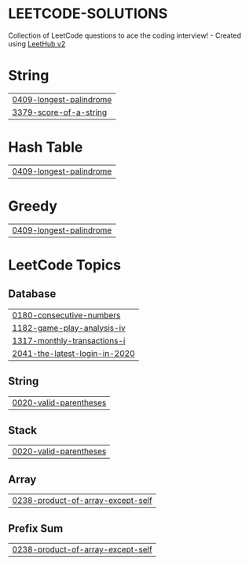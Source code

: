 # LEETCODE-SOLUTIONS
Collection of LeetCode questions to ace the coding interview! - Created using [LeetHub v2](https://github.com/arunbhardwaj/LeetHub-2.0)


# String
|  |
| ------- |
| [0409-longest-palindrome](https://github.com/Govind-Shukla-Space/LEETCODE-SOLUTIONS/tree/master/0409-longest-palindrome) |
| [3379-score-of-a-string](https://github.com/Govind-Shukla-Space/LEETCODE-SOLUTIONS/tree/master/3379-score-of-a-string) |
# Hash Table
|  |
| ------- |
| [0409-longest-palindrome](https://github.com/Govind-Shukla-Space/LEETCODE-SOLUTIONS/tree/master/0409-longest-palindrome) |
# Greedy
|  |
| ------- |
| [0409-longest-palindrome](https://github.com/Govind-Shukla-Space/LEETCODE-SOLUTIONS/tree/master/0409-longest-palindrome) |
<!---LeetCode Topics Start-->
# LeetCode Topics
## Database
|  |
| ------- |
| [0180-consecutive-numbers](https://github.com/Govind-Shukla-Space/LEETCODE-SOLUTIONS/tree/master/0180-consecutive-numbers) |
| [1182-game-play-analysis-iv](https://github.com/Govind-Shukla-Space/LEETCODE-SOLUTIONS/tree/master/1182-game-play-analysis-iv) |
| [1317-monthly-transactions-i](https://github.com/Govind-Shukla-Space/LEETCODE-SOLUTIONS/tree/master/1317-monthly-transactions-i) |
| [2041-the-latest-login-in-2020](https://github.com/Govind-Shukla-Space/LEETCODE-SOLUTIONS/tree/master/2041-the-latest-login-in-2020) |
## String
|  |
| ------- |
| [0020-valid-parentheses](https://github.com/Govind-Shukla-Space/LEETCODE-SOLUTIONS/tree/master/0020-valid-parentheses) |
## Stack
|  |
| ------- |
| [0020-valid-parentheses](https://github.com/Govind-Shukla-Space/LEETCODE-SOLUTIONS/tree/master/0020-valid-parentheses) |
## Array
|  |
| ------- |
| [0238-product-of-array-except-self](https://github.com/Govind-Shukla-Space/LEETCODE-SOLUTIONS/tree/master/0238-product-of-array-except-self) |
## Prefix Sum
|  |
| ------- |
| [0238-product-of-array-except-self](https://github.com/Govind-Shukla-Space/LEETCODE-SOLUTIONS/tree/master/0238-product-of-array-except-self) |
<!---LeetCode Topics End-->